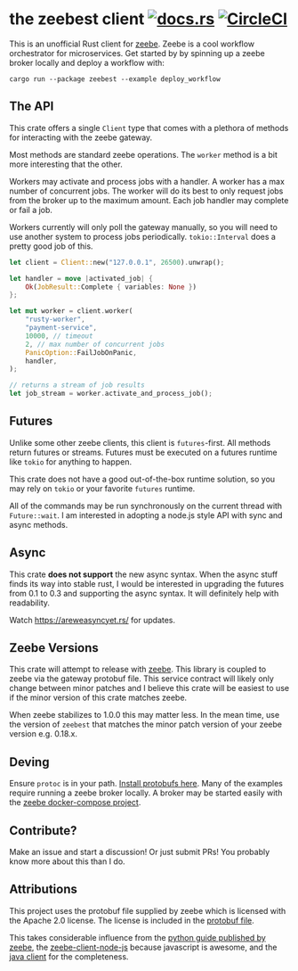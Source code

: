 # the zeebest client [![docs.rs](https://docs.rs/zeebest/badge.svg)](https://docs.rs/zeebest) [![CircleCI](https://circleci.com/gh/xmclark/zeebest.svg?style=svg)](https://circleci.com/gh/xmclark/zeebest)

This is an unofficial Rust client for [zeebe][zeebe]. Zeebe is a cool workflow orchestrator for microservices. 
Get started by by spinning up a zeebe broker locally and deploy a workflow with: 

`cargo run --package zeebest --example deploy_workflow`

## The API

This crate offers a single `Client` type that comes with a plethora of methods for interacting with the zeebe gateway.

Most methods are standard zeebe operations. The `worker` method is a bit more interesting that the other. 

Workers may activate and process jobs with a handler. A worker has a max number of concurrent jobs. The worker will do 
its best to only request jobs from the broker up to the maximum amount. Each job handler may complete or fail a job.

Workers currently will only poll the gateway manually, so you will need to use another system to process jobs periodically. 
`tokio::Interval` does a pretty good job of this.

```rust
let client = Client::new("127.0.0.1", 26500).unwrap();

let handler = move |activated_job| { 
    Ok(JobResult::Complete { variables: None })
};

let mut worker = client.worker(
    "rusty-worker",
    "payment-service",
    10000, // timeout
    2, // max number of concurrent jobs
    PanicOption::FailJobOnPanic,
    handler,
);

// returns a stream of job results
let job_stream = worker.activate_and_process_job();
```

## Futures

Unlike some other zeebe clients, this client is `futures`-first. All methods return futures or streams. 
Futures must be executed on a futures runtime like `tokio` for anything to happen. 

This crate does not have a good out-of-the-box runtime solution, so you may rely on `tokio` or your favorite `futures` runtime. 

All of the commands may be run synchronously on the current thread with `Future::wait`. I am interested in adopting
a node.js style API with sync and async methods. 

## Async

This crate **does not support** the new async syntax. When the async stuff finds its way into stable rust, I would be 
interested in upgrading the futures from 0.1 to 0.3 and supporting the async syntax. It will definitely help with readability. 

Watch https://areweasyncyet.rs/ for updates.

## Zeebe Versions

This crate will attempt to release with [zeebe][zeebe]. This library is coupled to zeebe via the gateway protobuf file. 
This service contract will likely only change between minor patches and I believe this crate will be easiest to use
if the minor version of this crate matches zeebe. 

When zeebe stabilizes to 1.0.0 this may matter less. In the mean time, use the version of `zeebest`
that matches the minor patch version of your zeebe version e.g. 0.18.x. 

## Deving

Ensure `protoc` is in your path. [Install protobufs here][protobuf]. Many of the examples require running a
zeebe broker locally. A broker may be started easily with the [zeebe docker-compose project][docker_compose].


## Contribute?

Make an issue and start a discussion! Or just submit PRs! You probably know more about this than I do.

## Attributions

This project uses the protobuf file supplied by zeebe which is licensed with the Apache 2.0 license.
The license is included in the [protobuf file][zeebe_proto].

This takes considerable influence from the [python guide published by zeebe][grpc_python], the 
[zeebe-client-node-js][zeebe_client_node_js] because javascript is awesome, and the [java client][java_client] for 
the completeness. 

[zeebe]: https://zeebe.io/
[protobuf]: https://github.com/protocolbuffers/protobuf/releases
[grpc_python]: https://zeebe.io/blog/2018/11/grpc-generating-a-zeebe-python-client/
[zeebe_client_node_js]: https://github.com/CreditSenseAU/zeebe-client-node-js
[zeebe_proto]: proto/gateway.proto
[docker_compose]: https://github.com/zeebe-io/zeebe-docker-compose
[java_client]: https://github.com/zeebe-io/zeebe/tree/develop/clients/java/src/main/java/io/zeebe/client
